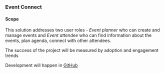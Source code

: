 ### Event Connect

#### Scope
This solution addresses two user roles - *Event planner* who can create and manage events and *Event attendee* who can find information about the events, plan agenda, connect with other attendees.
  
 The success of the project will be measured by adoption and engagement trends
 
 Development will happen in [GitHub](http://github.com/Bluestone)
 

